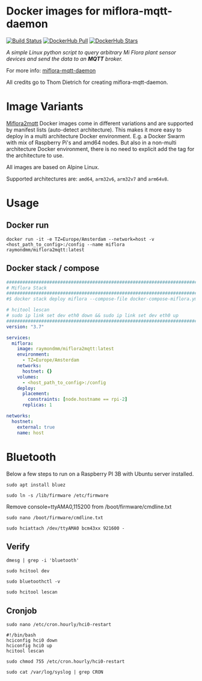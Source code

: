 # Docker images for miflora-mqtt-daemon

[![Build Status](https://travis-ci.org/RaymondMouthaan/miflora-mqtt-daemon.svg?branch=master)](https://travis-ci.org/RaymondMouthaan/miflora-mqtt-daemon)
[![DockerHub Pull](https://img.shields.io/docker/pulls/raymondmm/miflora2mqtt.svg)](https://hub.docker.com/r/raymondmm/miflora2mqtt)
[![DockerHub Stars](https://img.shields.io/docker/stars/raymondmm/miflora2mqtt.svg?maxAge=2592000)](https://hub.docker.com/r/raymondmm/miflora2mqtt)

_A simple Linux python script to query arbitrary Mi Flora plant sensor devices and send the data to an **MQTT** broker._

For more info: [miflora-mqtt-daemon](https://github.com/ThomDietrich/miflora-mqtt-daemon)

All credits go to Thom Dietrich for creating miflora-mqtt-daemon.


# Image Variants

[Miflora2mqtt](https://hub.docker.com/r/raymondmm/miflora2mqtt) Docker images come in different variations and are supported by manifest lists (auto-detect architecture). This makes it more easy to deploy in a multi architecture Docker environment. E.g. a Docker Swarm with mix of Raspberry Pi's and amd64 nodes. But also in a non-multi architecture Docker environment, there is no need to explicit add the tag for the architecture to use.

All images are based on Alpine Linux.

Supported architectures are: `amd64`, `arm32v6`, `arm32v7` and `arm64v8`.

# Usage

## Docker run

```shell script
docker run -it -e TZ=Europe/Amsterdam --network=host -v <host_path_to_config>:/config --name miflora raymondmm/miflora2mqtt:latest
```

## Docker stack / compose

```yaml
################################################################################
# Miflora Stack
################################################################################
#$ docker stack deploy miflora --compose-file docker-compose-miflora.yml

# hcitool lescan
# sudo ip link set dev eth0 down && sudo ip link set dev eth0 up
################################################################################
version: "3.7"

services:
  miflora:
    image: raymondmm/miflora2mqtt:latest
    environment:
      - TZ=Europe/Amsterdam
    networks:
      hostnet: {}
    volumes:
      - <host_path_to_config>:/config
    deploy:
      placement:
        constraints: [node.hostname == rpi-2]
      replicas: 1

networks:
  hostnet:
    external: true
    name: host
```

# Bluetooth
Below a few steps to run on a Raspberry PI 3B with Ubuntu server installed.

```shell script
sudo apt install bluez
```

```shell script
sudo ln -s /lib/firmware /etc/firmware
```

Remove console=ttyAMA0,115200 from /boot/firmware/cmdline.txt

```shell script
sudo nano /boot/firmware/cmdline.txt
```

```shell script
sudo hciattach /dev/ttyAMA0 bcm43xx 921600 -
```

## Verify
```shell script
dmesg | grep -i 'bluetooth'
```

```shell script
sudo hcitool dev
```

```shell script
sudo bluetoothctl -v
```

```shell script
sudo hcitool lescan
```

## Cronjob

```shell script
sudo nano /etc/cron.hourly/hci0-restart
```

```shell script
#!/bin/bash
hciconfig hci0 down
hciconfig hci0 up
hcitool lescan
```

```shell script
sudo chmod 755 /etc/cron.hourly/hci0-restart
```

```shell script
sudo cat /var/log/syslog | grep CRON
```
